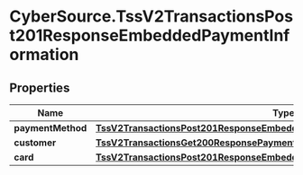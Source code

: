 # CyberSource.TssV2TransactionsPost201ResponseEmbeddedPaymentInformation

## Properties
Name | Type | Description | Notes
------------ | ------------- | ------------- | -------------
**paymentMethod** | [**TssV2TransactionsPost201ResponseEmbeddedPaymentInformationPaymentMethod**](TssV2TransactionsPost201ResponseEmbeddedPaymentInformationPaymentMethod.md) |  | [optional] 
**customer** | [**TssV2TransactionsGet200ResponsePaymentInformationCustomer**](TssV2TransactionsGet200ResponsePaymentInformationCustomer.md) |  | [optional] 
**card** | [**TssV2TransactionsPost201ResponseEmbeddedPaymentInformationCard**](TssV2TransactionsPost201ResponseEmbeddedPaymentInformationCard.md) |  | [optional] 


